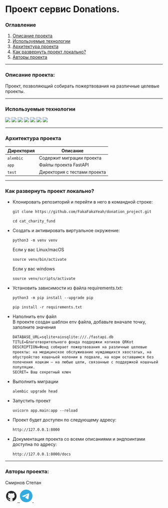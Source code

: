 # Проект сервис Donations. 
 
### Оглавление
<ol>
 <li><a href="#description">Описание проекта</a></li>
 <li><a href="#stack">Используемые технологии</a></li>
 <li><a href="#architecture">Архитектура проекта</a></li>
 <li><a href="#start_project">Как развернуть проект локально?</a></li>
 <li><a href="#author">Авторы проекта</a></li>
</ol>


---
### Описание проекта:<a name="description"></a>
Проект, позволяющий собирать пожертвования на различные целевые проекты.

---
### **Используемые технологии**<a name="stack"></a>

![](https://img.shields.io/badge/Python-grey?style=for-the-badge&logo=python&logoColor=yellow)
![](https://img.shields.io/badge/Fast_API-3CB371?style=for-the-badge&logo=fastapi&logoColor=white)
![](https://img.shields.io/badge/SQL_Alchemy-red?style=for-the-badge)
![](https://img.shields.io/badge/Git_Hub-grey?style=for-the-badge&logo=github&logoColor=white)
![](https://img.shields.io/badge/PYTEST-blue?style=for-the-badge&logo=pytest&logoColor=white)
![](https://img.shields.io/badge/ALEMBIC-FFA500?style=for-the-badge)
![](https://img.shields.io/badge/uvicorn-FF00FF?style=for-the-badge)


---
### Архитектура проекта<a name="architecture"></a>

| Директория | Описание                     |
|------------|------------------------------|
| `alembic`  | Содержит миграции проекта    |
| `app`      | Файлы проекта  FastAPI       |
| `test`     | Директория с тестами проекта |                             
---
### Как развернуть проект локально?<a name="start_project"></a>

* Клонировать репозиторий и перейти в него в командной строке:

  ```
  git clone https://github.com/FakaFakaYeah/donation_project.git
  ```

  ```
  cd cat_charity_fund
  ```

* Cоздать и активировать виртуальное окружение:

  ```
  python3 -m venv venv
  ```

   Если у вас Linux/macOS

    ```
    source venv/bin/activate
    ```
   Если у вас windows

    ```
    source venv/scripts/activate
    ```
  
* Установить зависимости из файла requirements.txt:

  ```
  python3 -m pip install --upgrade pip
  ```

  ```
  pip install -r requirements.txt
  ```

* Наполнить env файл<br>
  В проекте создан шаблон env файла, добавьте вначале точку, заполните значения
  
  ```
  DATABASE_URL=sqlite+aiosqlite:///./fastapi.db
  TITLE=Благотворительного фонда поддержки котиков QRKot
  DESCRIPTION=Фонд собирает пожертвования на различные целевые проекты: на медицинское обслуживание нуждающихся хвостатых, на обустройство кошачьей колонии в подвале, на корм оставшимся без попечения кошкам — на любые цели, связанные с поддержкой кошачьей популяции.
  SECRET= Ваш секретный ключ
  ```

* Выполнить миграции
  ```
  alembic upgrade head
  ```


* Запустить проект

  ```
  uvicorn app.main:app --reload
  ```

* Проект будет доступен по следующему адресу:

  ```
  http://127.0.0.1:8000 
  ```

* Документация проекта со всеми описаниями и эндпоинтами доступна по адресу:

  ```
  http://127.0.0.1:8000/docs
  ```

---
### Авторы проекта:<a name="author"></a>
Смирнов Степан
<div>
  <a href="https://github.com/FakaFakaYeah">
    <img src="https://github.com/FakaFakaYeah/FakaFakaYeah/blob/main/files/images/GitHub.png" title="GitHub" alt="Github" width="39" height="39"/>&nbsp
  </a>
  <a href="https://t.me/s_smirnov_work" target="_blank">
      <img src="https://github.com/FakaFakaYeah/FakaFakaYeah/blob/main/files/images/telegram.png" title="Telegram" alt="Telegram" width="40" height="40"/>&nbsp
  </a>
</div>
